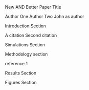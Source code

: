 New AND Better Paper Title

Author One
Author Two
John as author

Introduction Section

A citation
Second citation

Simulations Section

Methodology section

reference 1

Results Section

Figures Section
